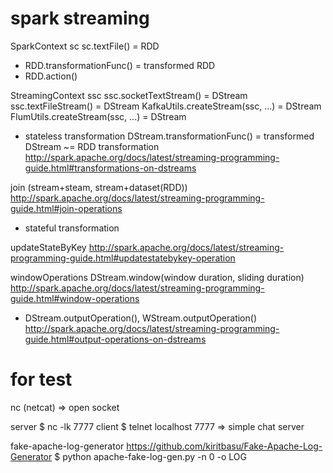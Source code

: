 # spark streaming

SparkContext sc
sc.textFile() = RDD
  
  - RDD.transformationFunc() = transformed RDD
  - RDD.action()

StreamingContext ssc
ssc.socketTextStream() = DStream 
ssc.textFileStream() = DStream
KafkaUtils.createStream(ssc, ...) = DStream
FlumUtils.createStream(ssc, ...) = DStream

  - stateless transformation
  DStream.transformationFunc() = transformed DStream 
  ~= RDD transformation
  http://spark.apache.org/docs/latest/streaming-programming-guide.html#transformations-on-dstreams
  
  join (stream+steam, stream+dataset(RDD))
  http://spark.apache.org/docs/latest/streaming-programming-guide.html#join-operations

  - stateful transformation

  updateStateByKey
  http://spark.apache.org/docs/latest/streaming-programming-guide.html#updatestatebykey-operation

  windowOperations
  DStream.window(window duration, sliding duration)
  http://spark.apache.org/docs/latest/streaming-programming-guide.html#window-operations

  - DStream.outputOperation(), WStream.outputOperation()
  http://spark.apache.org/docs/latest/streaming-programming-guide.html#output-operations-on-dstreams

# for test

nc (netcat) => open socket

server $ nc -lk 7777
client $ telnet localhost 7777
=> simple chat server

fake-apache-log-generator
https://github.com/kiritbasu/Fake-Apache-Log-Generator
$ python apache-fake-log-gen.py -n 0 -o LOG 
